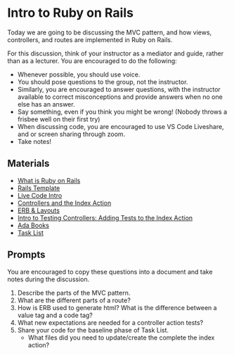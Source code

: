 # Intro to Ruby on Rails

Today we are going to be discussing the MVC pattern, and how views, controllers, and routes are implemented in Ruby on Rails. 

For this discussion, think of your instructor as a mediator and guide, rather than as a lecturer. You are encouraged to do the following:

* Whenever possible, you should use voice.
* You should pose questions to the group, not the instructor.
* Similarly, you are encouraged to answer questions, with the instructor available to correct misconceptions and provide answers when no one else has an answer.
* Say something, even if you think you might be wrong! (Nobody throws a frisbee well on their first try)
* When discussing code, you are encouraged to use VS Code Liveshare, and or screen sharing through zoom.
* Take notes!

## Materials
* [What is Ruby on Rails](https://github.com/Ada-Developers-Academy/textbook-curriculum/tree/master/08-rails/what-is-ruby-on-rails.md)
* [Rails Template](https://github.com/Ada-Developers-Academy/textbook-curriculum/tree/master/08-rails/rails-template-setup.md)
* [Live Code Intro](https://github.com/Ada-Developers-Academy/textbook-curriculum/tree/master/08-rails/live-code-intro.md) 
* [Controllers and the Index Action](https://github.com/Ada-Developers-Academy/textbook-curriculum/tree/master/08-rails/controllers.md)
* [ERB & Layouts](https://github.com/Ada-Developers-Academy/textbook-curriculum/tree/master/08-rails/ERB-and-Layouts.md)
* [Intro to Testing Controllers: Adding Tests to the Index Action](https://github.com/Ada-Developers-Academy/textbook-curriculum/tree/master/08-rails/intro-to-testing-controllers.md)
* [Ada Books](https://github.com/AdaGold/ada-books)
* [Task List](https://github.com/Ada-c13/task-list)

## Prompts
You are encouraged to copy these questions into a document and take notes during the discussion.

1. Describe the parts of the MVC pattern. 
1. What are the different parts of a route?
1. How is ERB used to generate html? What is the difference between a value tag and a code tag?
1. What new expectations are needed for a controller action tests?
1. Share your code for the baseline phase of Task List. 
    - What files did you need to update/create the complete the index action?
